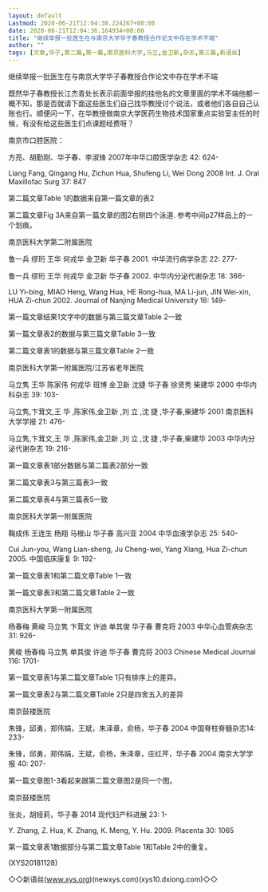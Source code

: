 ```yaml
---
layout: default
Lastmod: 2020-06-21T12:04:38.224267+00:00
date: 2020-06-21T12:04:36.164934+00:00
title: "继续举报一批医生在与南京大学华子春教授合作论文中存在学术不端"
author: ""
tags: [文章,华子,第二篇,第一篇,南京医科大学,马立,金卫新,杂志,第三篇,新语丝]
---
```


继续举报一批医生在与南京大学华子春教授合作论文中存在学术不端

既然华子春教授长江杰青处长表示前面举报的挂他名的文章里面的学术不端他都一概不知，那是否就请下面这些医生们自己找华教授讨个说法，或者他们各自自己认账也行。顺便问一下，在华教授做南京大学医药生物技术国家重点实验室主任的时候，有没有给这些医生们点课题经费呀？

南京市口腔医院：

方亮、胡勤刚、华子春、李淑锋 2007年中华口腔医学杂志 42: 624-

Liang Fang, Qingang Hu, Zichun Hua, Shufeng Li, Wei Dong 2008 Int. J. Oral Maxillofac Surg 37: 847

第二篇文章Table 1的数据来自第一篇文章的表2

第二篇文章Fig 3A来自第一篇文章的图2右侧四个泳道. 参考中间p27样品上的一个划痕。

南京医科大学第二附属医院

鲁一兵 缪珩 王华 何戎华 金卫新 华子春 2001. 中华流行病学杂志 22: 277-

鲁一兵 缪珩 王华 何戎华 金卫新 华子春 2002. 中华内分泌代谢杂志 18: 366-

LU Yi-bing, MIAO Heng, Wang Hua, HE Rong-hua, MA Li-jun, JIN Wei-xin, HUA Zi-chun 2002. Journal of Nanjing Medical University 16: 149-

第一篇文章结果1文字中的数据与第三篇文章Table 2一致

第一篇文章表2的数据与第三篇文章Table 3一致

第二篇文章表1的数据与第三篇文章Table 2一致

南京医科大学第一附属医院/江苏省老年医院

马立隽 王华 陈家伟 何戎华 班博 金卫新 沈捷 华子春 徐贤秀 柴建华 2000 中华内科杂志 39: 103-

马立隽,卞茸文,王 华 ,陈家伟,金卫新 ,刘 立 ,沈 捷 ,华子春,柴建华 2001 南京医科大学学报 21: 476-

马立隽,卞茸文,王 华 ,陈家伟,金卫新 ,刘 立 ,沈 捷 ,华子春,柴建华 2003 中华内分泌代谢杂志 19: 216-

第一篇文章表1部分数据与第二篇表2部分一致

第二篇文章表3与第三篇表3一致

第二篇文章表4与第三篇表5一致

南京医科大学第一附属医院

鞠成伟 王连生 杨翔 马根山 华子春 高兴亚 2004 中华血液学杂志 25: 540-

Cui Jun-you, Wang Lian-sheng, Ju Cheng-wei, Yang Xiang, Hua Zi-chun 2005. 中国临床康复 9: 192-

第一篇文章表1和第二篇文章Table 1一致

第一篇文章表3和第二篇文章Table 2一致

南京医科大学第一附属医院

杨春梅 黄峻 马立隽 卞茸文 许迪 单其俊 华子春 曹克将 2003 中华心血管病杂志 31: 926-

黄峻 杨春梅 马立隽 单其俊 许迪 华子春 曹克将 2003 Chinese Medical Journal 116: 1701-

第一篇文章表1与第二篇文章Table 1只有排序上的差异。

第一篇文章表2与第二篇文章Table 2只是四舍五入的差异

南京鼓楼医院

朱锋，邱勇，郑伟娟，王斌，朱泽章，俞杨，华子春 2004 中国脊柱脊髓杂志14: 233-

朱锋，邱勇，郑伟娟，王斌，俞杨，朱泽章，庄红芹，华子春 2004 南京大学学报 40: 207-

第一篇文章图1-3看起来跟第二篇文章图2是同一个图。

南京鼓楼医院

张炎，胡娅莉，华子春 2014 现代妇产科进展 23: 1-

Y. Zhang, Z. Hua, K. Zhang, K. Meng, Y. Hu. 2009. Placenta 30: 1065

第一篇文章表1数据部分与第二篇文章Table 1和Table 2中的重复。

(XYS20181128)

◇◇新语丝(www.xys.org)(newxys.com)(xys10.dxiong.com)◇◇

